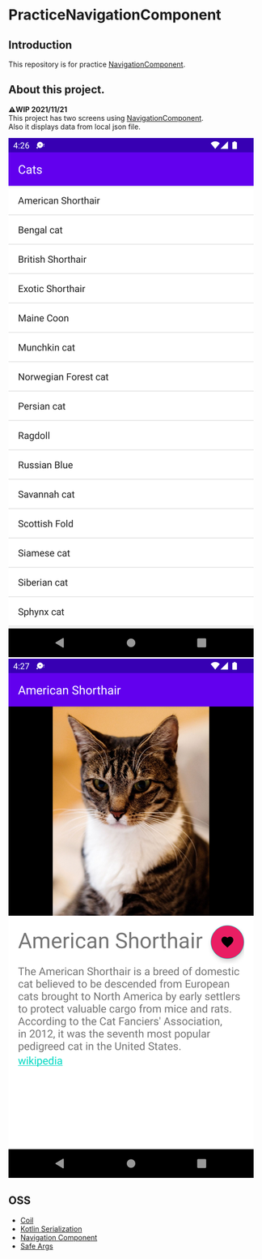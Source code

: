 # PracticeNavigationComponent

## Introduction
This repository is for practice [NavigationComponent](https://developer.android.com/guide/navigation/navigation-getting-started).

## About this project.  
**⚠️WIP 2021/11/21**  
This project has two screens using [NavigationComponent](https://developer.android.com/guide/navigation/navigation-getting-started).  
Also it displays data from local json file.

![Screen1](../ScreenShots/PracticeNavigationComponent/screen1.png?raw=true)
![Screen2](../ScreenShots/PracticeNavigationComponent/screen2.png?raw=true)

## OSS
- [Coil](https://github.com/coil-kt/coil)
- [Kotlin Serialization](https://github.com/Kotlin/kotlinx.serialization)
- [Navigation Component](https://developer.android.com/guide/navigation/navigation-getting-started)
- [Safe Args](https://developer.android.com/guide/navigation/navigation-pass-data)